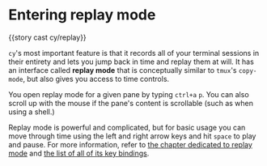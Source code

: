 # Entering replay mode

{{story cast cy/replay}}

`cy`'s most important feature is that it records all of your terminal sessions in their entirety and lets you jump back in time and replay them at will. It has an interface called **replay mode** that is conceptually similar to `tmux`'s `copy-mode`, but also gives you access to time controls.

You open replay mode for a given pane by typing `ctrl+a` `p`. You can also scroll up with the mouse if the pane's content is scrollable (such as when using a shell.)

Replay mode is powerful and complicated, but for basic usage you can move through time using the left and right arrow keys and hit `space` to play and pause. For more information, refer to [the chapter dedicated to replay mode](./replay-mode.md) and [the list of all of its key bindings](./default-keys.md#replay-mode).

